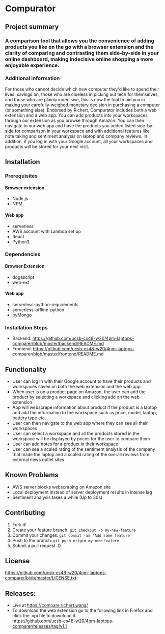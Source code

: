 # Compurator

## Project summary

### A comparison tool that allows you the convenience of adding products you like on the go with a browser extension and the clarity of comparing and contrasting them side-by-side in your online dashboard, making indecisive online shopping a more enjoyable experience.

### Additional information

For those who cannot decide which new computer they'd like to spend their lives' savings on, those who are clueless in picking out tech for themselves, and those who are plainly indecisive, this is now the tool to aid you in making your carefully-weighed monetary decision in purchasing a computer (or something else). Endorsed by Richert, Compurator includes both a web extension and a web app. You can add products into your workspaces through our extension as you browse through Amazon. You can then navigate to our web app and have the products you added listed side-by-side for comparison in your workspace and with additional features like note taking and sentiment analysis on laptop and company reviews. In addition, if you log in with your Google account, all your workspaces and products will be stored for your next visit.


## Installation

### Prerequisites

#### Browser extension
* Node.js
* NPM

#### Web app
* serverless
* AWS account with Lambda set up
* React
* Python3

### Dependencies

#### Browser Extension
* dogescript
* web-ext

#### Web app
* serverless-python-requirements
* serverless-offline-python
* pyMongo

### Installation Steps
* Backend: <https://github.com/ucsb-cs48-w20/4pm-laptops-comparer/blob/master/backend/README.md>
* Frontend: <https://github.com/ucsb-cs48-w20/4pm-laptops-comparer/blob/master/frontend/README.md>

## Functionality
* User can log in with their Google account to have their products and workspaces saved on both the web extension and the web app
* When user is on a product page on Amazon, the user can add the product by selecting a workspace and clicking add on the web extension
* App will webscrape information about product if the product is a laptop and add the information to the workspace such as price, model, laptop, battery type etc.
* User can then navigate to the web app where they can see all their workspaces
* User can select a workspace and all the products stored in the workspace will be displayed by prices for the user to compare them
* User can add notes for a product in their workspace
* User can see a scaled rating of the sentiment analysis of the company that made the laptop and a scaled rating of the overall reviews from external news outlet sites

## Known Problems

* AWS server blocks webscraping on Amazon site
* Local deployment instead of server deployment results in intense lag
* Sentiment analysis takes a while (Up to 30s)

## Contributing

1. Fork it!
2. Create your feature branch: `git checkout -b my-new-feature`
3. Commit your changes: `git commit -am 'Add some feature'`
4. Push to the branch: `git push origin my-new-feature`
5. Submit a pull request :D

## License
<https://github.com/ucsb-cs48-w20/4pm-laptops-comparer/blob/master/LICENSE.txt>

## Releases:
* Live at https://compare.richert.wang/  
* To download the web extension go to the following link in Firefox and click the .xpi file to download it.  
https://github.com/ucsb-cs48-w20/4pm-laptops-comparer/releases/tag/v1.1  

